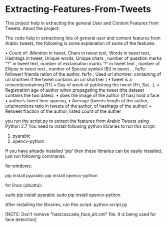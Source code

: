 # Extracting-Features-From-Tweets
This project help in extracting the general User and Content Features from Tweets:
About the project:

The code help in extractiong lots of general user and content features from Arabic tweets, the following is some explanation of some of the features.

•	Count of: (Mention in tweet, Chars in tweet text, Words in tweet text, Hashtags in tweet, Unique words, Unique chars , number of question marks “?” in tweet text, number of exclamation marks “!” in tweet text , number of Ellipse in tweet text , number of Special symbol ($!) in tweet..  , fo/fe: follower/ friends ration of the author, fe/fo  , Used url shortner: containing of url shortner if the tweet contains an url shortner )
•	tweet is a retweet(containing RT)
•	Day of week of publishing the tweet (Fri, Sat…),
•	Registration age of author when propagating the tweet (the dataset contains the two dates).
•	does the image  of the author (if has) hold a face
•	author’s tweet time spacing,
•	Average (tweets length of the author, urls/mentions ratio in tweets of the author, of hashtags of the author)
•	Retweet fraction of the author, listed count of the auther

you run the script.py to extract the features from Arabic Tweets using Python 2.7
You need to install following python libraries to run this script:
1) pyarabic
2) opencv-python

If you have already installed 'pip' then these libraries can be easily installed, just run following commands:

for windows:

pip install pyarabic
pip install opencv-python

for linux (ubuntu):

sudo pip install pyarabic
sudo pip install opencv-python

After installing the libraries, run this script:
python script.py

[NOTE: Don't remove "haarcascade_face_alt.xml" file. It is being used for face detection]

